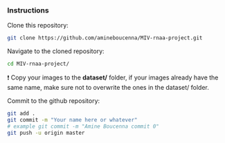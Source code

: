 ### Instructions 
Clone this repository:
```bash
git clone https://github.com/amineboucenna/MIV-rnaa-project.git
```
Navigate to the cloned repository:
```bash
cd MIV-rnaa-project/
```

❗ Copy your images to the **dataset/** folder, if your images already have the same name, make sure not to overwrite the ones in the dataset/ folder.

Commit to the github repository:
```bash
git add .
git commit -m "Your name here or whatever"
# example git commit -m "Amine Boucenna commit 0"
git push -u origin master
```